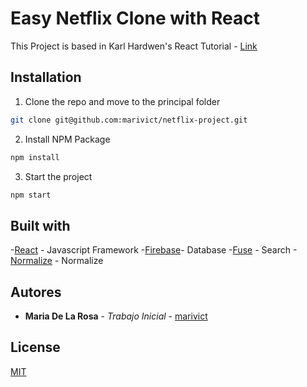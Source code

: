 # Easy Netflix Clone with React

This Project is based in Karl Hardwen's React Tutorial - [Link](https://youtu.be/x_EEwGe-a9o)

## Installation

1. Clone the repo and move to the principal folder

```bash
git clone git@github.com:marivict/netflix-project.git
```

2. Install NPM Package
```bash
npm install
```

3. Start the project
```bash
npm start
```

## Built with

-[React](https://reactjs.org/) - Javascript Framework
-[Firebase](https://firebase.google.com/)- Database
-[Fuse](https://fusejs.io/) - Search
-[Normalize](https://necolas.github.io/normalize.css/) - Normalize

## Autores
* **Maria De La Rosa** - *Trabajo Inicial* - [marivict](https://github.com/marivict)

## License
[MIT](https://choosealicense.com/licenses/mit/)